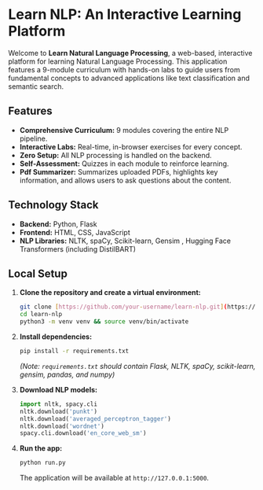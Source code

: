 # Learn NLP: An Interactive Learning Platform

Welcome to **Learn Natural Language Processing**, a web-based, interactive platform for learning Natural Language Processing. This application features a 9-module curriculum with hands-on labs to guide users from fundamental concepts to advanced applications like text classification and semantic search.

## Features

-   **Comprehensive Curriculum:** 9 modules covering the entire NLP pipeline.
-   **Interactive Labs:** Real-time, in-browser exercises for every concept.
-   **Zero Setup:** All NLP processing is handled on the backend.
-   **Self-Assessment:** Quizzes in each module to reinforce learning.
-   **Pdf Summarizer:** Summarizes uploaded PDFs, highlights key information, and allows users to ask questions about the content.

## Technology Stack

-   **Backend:** Python, Flask
-   **Frontend:** HTML, CSS, JavaScript
-   **NLP Libraries:** NLTK, spaCy, Scikit-learn, Gensim , Hugging Face Transformers (including DistilBART)

## Local Setup

1.  **Clone the repository and create a virtual environment:**
    ```bash
    git clone [https://github.com/your-username/learn-nlp.git](https://github.com/your-username/learn-nlp.git)
    cd learn-nlp
    python3 -m venv venv && source venv/bin/activate
    ```

2.  **Install dependencies:**
    ```bash
    pip install -r requirements.txt 
    ```
    *(Note: `requirements.txt` should contain Flask, NLTK, spaCy, scikit-learn, gensim, pandas, and numpy)*

3.  **Download NLP models:**
    ```python
    import nltk, spacy.cli
    nltk.download('punkt')
    nltk.download('averaged_perceptron_tagger')
    nltk.download('wordnet')
    spacy.cli.download('en_core_web_sm')
    ```

4.  **Run the app:**
    ```bash
    python run.py
    ```
    The application will be available at `http://127.0.0.1:5000`.

</markdown>
